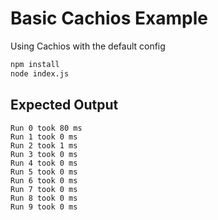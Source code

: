 # Basic Cachios Example

Using Cachios with the default config

```sh
npm install
node index.js
```

## Expected Output

```
Run 0 took 80 ms
Run 1 took 0 ms
Run 2 took 1 ms
Run 3 took 0 ms
Run 4 took 0 ms
Run 5 took 0 ms
Run 6 took 0 ms
Run 7 took 0 ms
Run 8 took 0 ms
Run 9 took 0 ms
```

